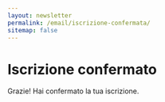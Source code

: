 ```yaml
---
layout: newsletter
permalink: /email/iscrizione-confermata/
sitemap: false
---
```


# Iscrizione confermato

Grazie! Hai confermato la tua iscrizione.
